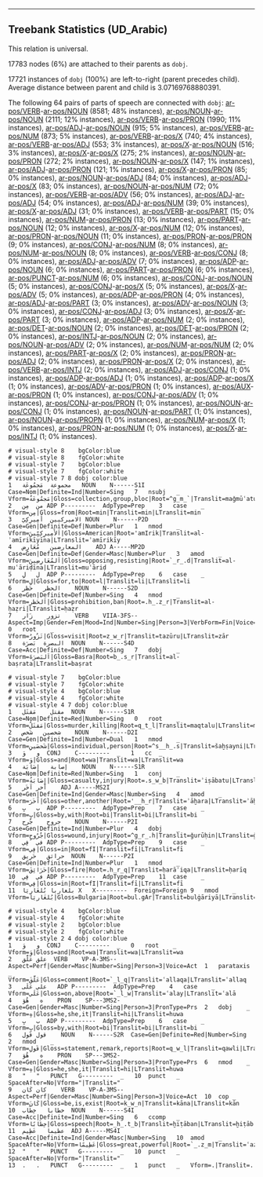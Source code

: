 

--------------------------------------------------------------------------------

## Treebank Statistics (UD_Arabic)

This relation is universal.

17783 nodes (6%) are attached to their parents as `dobj`.

17721 instances of `dobj` (100%) are left-to-right (parent precedes child).
Average distance between parent and child is 3.07169768880391.

The following 64 pairs of parts of speech are connected with `dobj`: [ar-pos/VERB]()-[ar-pos/NOUN]() (8581; 48% instances), [ar-pos/NOUN]()-[ar-pos/NOUN]() (2111; 12% instances), [ar-pos/VERB]()-[ar-pos/PRON]() (1990; 11% instances), [ar-pos/ADJ]()-[ar-pos/NOUN]() (915; 5% instances), [ar-pos/VERB]()-[ar-pos/NUM]() (873; 5% instances), [ar-pos/VERB]()-[ar-pos/X]() (740; 4% instances), [ar-pos/VERB]()-[ar-pos/ADJ]() (553; 3% instances), [ar-pos/X]()-[ar-pos/NOUN]() (516; 3% instances), [ar-pos/X]()-[ar-pos/X]() (275; 2% instances), [ar-pos/NOUN]()-[ar-pos/PRON]() (272; 2% instances), [ar-pos/NOUN]()-[ar-pos/X]() (147; 1% instances), [ar-pos/ADJ]()-[ar-pos/PRON]() (121; 1% instances), [ar-pos/X]()-[ar-pos/PRON]() (85; 0% instances), [ar-pos/NOUN]()-[ar-pos/ADJ]() (84; 0% instances), [ar-pos/ADJ]()-[ar-pos/X]() (83; 0% instances), [ar-pos/NOUN]()-[ar-pos/NUM]() (72; 0% instances), [ar-pos/VERB]()-[ar-pos/ADV]() (56; 0% instances), [ar-pos/ADJ]()-[ar-pos/ADJ]() (54; 0% instances), [ar-pos/ADJ]()-[ar-pos/NUM]() (39; 0% instances), [ar-pos/X]()-[ar-pos/ADJ]() (31; 0% instances), [ar-pos/VERB]()-[ar-pos/PART]() (15; 0% instances), [ar-pos/NUM]()-[ar-pos/PRON]() (13; 0% instances), [ar-pos/PART]()-[ar-pos/NOUN]() (12; 0% instances), [ar-pos/X]()-[ar-pos/NUM]() (12; 0% instances), [ar-pos/PRON]()-[ar-pos/NOUN]() (11; 0% instances), [ar-pos/PRON]()-[ar-pos/PRON]() (9; 0% instances), [ar-pos/CONJ]()-[ar-pos/NUM]() (8; 0% instances), [ar-pos/NUM]()-[ar-pos/NOUN]() (8; 0% instances), [ar-pos/VERB]()-[ar-pos/CONJ]() (8; 0% instances), [ar-pos/ADJ]()-[ar-pos/ADV]() (7; 0% instances), [ar-pos/ADP]()-[ar-pos/NOUN]() (6; 0% instances), [ar-pos/PART]()-[ar-pos/PRON]() (6; 0% instances), [ar-pos/PUNCT]()-[ar-pos/NUM]() (6; 0% instances), [ar-pos/CONJ]()-[ar-pos/NOUN]() (5; 0% instances), [ar-pos/CONJ]()-[ar-pos/X]() (5; 0% instances), [ar-pos/X]()-[ar-pos/ADV]() (5; 0% instances), [ar-pos/ADP]()-[ar-pos/PRON]() (4; 0% instances), [ar-pos/ADJ]()-[ar-pos/PART]() (3; 0% instances), [ar-pos/ADV]()-[ar-pos/NOUN]() (3; 0% instances), [ar-pos/CONJ]()-[ar-pos/ADJ]() (3; 0% instances), [ar-pos/X]()-[ar-pos/PART]() (3; 0% instances), [ar-pos/ADP]()-[ar-pos/NUM]() (2; 0% instances), [ar-pos/DET]()-[ar-pos/NOUN]() (2; 0% instances), [ar-pos/DET]()-[ar-pos/PRON]() (2; 0% instances), [ar-pos/INTJ]()-[ar-pos/NOUN]() (2; 0% instances), [ar-pos/NOUN]()-[ar-pos/ADV]() (2; 0% instances), [ar-pos/NUM]()-[ar-pos/NUM]() (2; 0% instances), [ar-pos/PART]()-[ar-pos/X]() (2; 0% instances), [ar-pos/PRON]()-[ar-pos/ADJ]() (2; 0% instances), [ar-pos/PRON]()-[ar-pos/X]() (2; 0% instances), [ar-pos/VERB]()-[ar-pos/INTJ]() (2; 0% instances), [ar-pos/ADJ]()-[ar-pos/CONJ]() (1; 0% instances), [ar-pos/ADP]()-[ar-pos/ADJ]() (1; 0% instances), [ar-pos/ADP]()-[ar-pos/X]() (1; 0% instances), [ar-pos/ADV]()-[ar-pos/PRON]() (1; 0% instances), [ar-pos/AUX]()-[ar-pos/PRON]() (1; 0% instances), [ar-pos/CONJ]()-[ar-pos/ADV]() (1; 0% instances), [ar-pos/CONJ]()-[ar-pos/PRON]() (1; 0% instances), [ar-pos/NOUN]()-[ar-pos/CONJ]() (1; 0% instances), [ar-pos/NOUN]()-[ar-pos/PART]() (1; 0% instances), [ar-pos/NOUN]()-[ar-pos/PROPN]() (1; 0% instances), [ar-pos/NUM]()-[ar-pos/X]() (1; 0% instances), [ar-pos/PRON]()-[ar-pos/NUM]() (1; 0% instances), [ar-pos/X]()-[ar-pos/INTJ]() (1; 0% instances).


~~~ conllu
# visual-style 8	bgColor:blue
# visual-style 8	fgColor:white
# visual-style 7	bgColor:blue
# visual-style 7	fgColor:white
# visual-style 7 8 dobj	color:blue
1	مجموعة	مَجمُوعَة	NOUN	N------S1I	Case=Nom|Definite=Ind|Number=Sing	7	nsubj	_	Vform=مَجمُوعَةٌ|Gloss=collection,group,bloc|Root=^g_m_`|Translit=maǧmūʿatun|LTranslit=maǧmūʿat
2	من	مِن	ADP	P---------	AdpType=Prep	3	case	_	Vform=مِن|Gloss=from|Root=min|Translit=min|LTranslit=min
3	الاميركيين	أَمِيرِكِيّ	NOUN	N------P2D	Case=Gen|Definite=Def|Number=Plur	1	nmod	_	Vform=اَلأَمِيرِكِيِّينَ|Gloss=American|Root='amIrik|Translit=al-ʾamīrikīyīna|LTranslit=ʾamīrikīy
4	المعارضين	مُعَارِض	ADJ	A-----MP2D	Case=Gen|Definite=Def|Gender=Masc|Number=Plur	3	amod	_	Vform=اَلمُعَارِضِينَ|Gloss=opposing,resisting|Root=`_r_.d|Translit=al-muʿāriḍīna|LTranslit=muʿāriḍ
5	ل	لِ	ADP	P---------	AdpType=Prep	6	case	_	Vform=لِ|Gloss=for,to|Root=l|Translit=li|LTranslit=li
6	الحظر	حَظر	NOUN	N------S2D	Case=Gen|Definite=Def|Number=Sing	4	nmod	_	Vform=اَلحَظرِ|Gloss=prohibition,ban|Root=.h_.z_r|Translit=al-ḥaẓri|LTranslit=ḥaẓr
7	تزور	زَار	VERB	VIIA-3FS--	Aspect=Imp|Gender=Fem|Mood=Ind|Number=Sing|Person=3|VerbForm=Fin|Voice=Act	0	root	_	Vform=تَزُورُ|Gloss=visit|Root=z_w_r|Translit=tazūru|LTranslit=zār
8	البصرة	بَصرَة	NOUN	N------S4D	Case=Acc|Definite=Def|Number=Sing	7	dobj	_	Vform=اَلبَصرَةَ|Gloss=Basra|Root=b_.s_r|Translit=al-baṣrata|LTranslit=baṣrat

~~~


~~~ conllu
# visual-style 7	bgColor:blue
# visual-style 7	fgColor:white
# visual-style 4	bgColor:blue
# visual-style 4	fgColor:white
# visual-style 4 7 dobj	color:blue
1	مقتل	مَقتَل	NOUN	N------S1R	Case=Nom|Definite=Red|Number=Sing	0	root	_	Vform=مَقتَلُ|Gloss=murder,killing|Root=q_t_l|Translit=maqtalu|LTranslit=maqtal
2	شخصين	شَخص	NOUN	N------D2I	Case=Gen|Definite=Ind|Number=Dual	1	nmod	_	Vform=شَخصَينِ|Gloss=individual,person|Root=^s__h_.s|Translit=šaḫṣayni|LTranslit=šaḫṣ
3	و	وَ	CONJ	C---------	_	1	cc	_	Vform=وَ|Gloss=and|Root=wa|Translit=wa|LTranslit=wa
4	إصابة	إِصَابَة	NOUN	N------S1R	Case=Nom|Definite=Red|Number=Sing	1	conj	_	Vform=إِصَابَةُ|Gloss=casualty,injury|Root=.s_w_b|Translit=ʾiṣābatu|LTranslit=ʾiṣābat
5	آخر	آخَر	ADJ	A-----MS2I	Case=Gen|Definite=Ind|Gender=Masc|Number=Sing	4	amod	_	Vform=آخَرَ|Gloss=other,another|Root='__h_r|Translit=ʾāḫara|LTranslit=ʾāḫar
6	ب	بِ	ADP	P---------	AdpType=Prep	7	case	_	Vform=بِ|Gloss=by,with|Root=bi|Translit=bi|LTranslit=bi
7	جروح	جُرح	NOUN	N------P2I	Case=Gen|Definite=Ind|Number=Plur	4	dobj	_	Vform=جُرُوحٍ|Gloss=wound,injury|Root=^g_r_.h|Translit=ǧurūḥin|LTranslit=ǧurḥ
8	في	فِي	ADP	P---------	AdpType=Prep	9	case	_	Vform=فِي|Gloss=in|Root=fI|Translit=fī|LTranslit=fī
9	حرائق	حَرِيق	NOUN	N------P2I	Case=Gen|Definite=Ind|Number=Plur	1	nmod	_	Vform=حَرَائِقَ|Gloss=fire|Root=.h_r_q|Translit=ḥarāʾiqa|LTranslit=ḥarīq
10	في	فِي	ADP	P---------	AdpType=Prep	11	case	_	Vform=فِي|Gloss=in|Root=fI|Translit=fī|LTranslit=fī
11	بلغاريا	بُلغَارِيَا	X	X---------	Foreign=Foreign	9	nmod	_	Vform=بُلغَارِيَا|Gloss=Bulgaria|Root=bul.gAr|Translit=bulġāriyā|LTranslit=bulġāriyā

~~~


~~~ conllu
# visual-style 4	bgColor:blue
# visual-style 4	fgColor:white
# visual-style 2	bgColor:blue
# visual-style 2	fgColor:white
# visual-style 2 4 dobj	color:blue
1	و	وَ	CONJ	C---------	_	0	root	_	Vform=وَ|Gloss=and|Root=wa|Translit=wa|LTranslit=wa
2	علق	عَلَّق	VERB	VP-A-3MS--	Aspect=Perf|Gender=Masc|Number=Sing|Person=3|Voice=Act	1	parataxis	_	Vform=عَلَّقَ|Gloss=comment|Root=`_l_q|Translit=ʿallaqa|LTranslit=ʿallaq
3	علي	عَلَى	ADP	P---------	AdpType=Prep	4	case	_	Vform=عَلَي|Gloss=on,above|Root=`_l_w|Translit=ʿalay|LTranslit=ʿalā
4	ه	هُوَ	PRON	SP---3MS2-	Case=Gen|Gender=Masc|Number=Sing|Person=3|PronType=Prs	2	dobj	_	Vform=هِ|Gloss=he,she,it|Translit=hi|LTranslit=huwa
5	ب	بِ	ADP	P---------	AdpType=Prep	6	case	_	Vform=بِ|Gloss=by,with|Root=bi|Translit=bi|LTranslit=bi
6	قول	قَول	NOUN	N------S2R	Case=Gen|Definite=Red|Number=Sing	2	nmod	_	Vform=قَولِ|Gloss=statement,remark,reports|Root=q_w_l|Translit=qawli|LTranslit=qawl
7	ه	هُوَ	PRON	SP---3MS2-	Case=Gen|Gender=Masc|Number=Sing|Person=3|PronType=Prs	6	nmod	_	Vform=هِ|Gloss=he,she,it|Translit=hi|LTranslit=huwa
8	"	"	PUNCT	G---------	_	10	punct	_	SpaceAfter=No|Vform="|Translit="
9	كان	كَان	VERB	VP-A-3MS--	Aspect=Perf|Gender=Masc|Number=Sing|Person=3|Voice=Act	10	cop	_	Vform=كَانَ|Gloss=be,is,exist|Root=k_w_n|Translit=kāna|LTranslit=kān
10	خطابا	خِطَاب	NOUN	N------S4I	Case=Acc|Definite=Ind|Number=Sing	6	ccomp	_	Vform=خِطَابًا|Gloss=speech|Root=_h_.t_b|Translit=ḫiṭāban|LTranslit=ḫiṭāb
11	عظيما	عَظِيم	ADJ	A-----MS4I	Case=Acc|Definite=Ind|Gender=Masc|Number=Sing	10	amod	_	SpaceAfter=No|Vform=عَظِيمًا|Gloss=great,powerful|Root=`_.z_m|Translit=ʿaẓīman|LTranslit=ʿaẓīm
12	"	"	PUNCT	G---------	_	10	punct	_	SpaceAfter=No|Vform="|Translit="
13	.	.	PUNCT	G---------	_	1	punct	_	Vform=.|Translit=.

~~~


